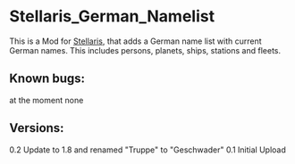 # Stellaris_German_Namelist
This is a Mod for [Stellaris](http://store.steampowered.com/app/281990/Stellaris/), that adds a German name list with current German names. This includes persons, planets, ships, stations and fleets.

## Known bugs:

at the moment none

## Versions:

0.2 Update to 1.8 and renamed "Truppe" to "Geschwader" 
0.1 Initial Upload
